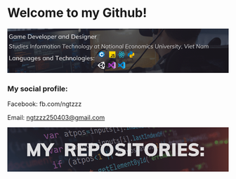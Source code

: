 # Welcome to my Github!

![Image](profile.png "profile")

### My social profile:

Facebook: fb.com/ngtzzz

Email: ngtzzz250403@gmail.com


![Image](projects.png "project")
